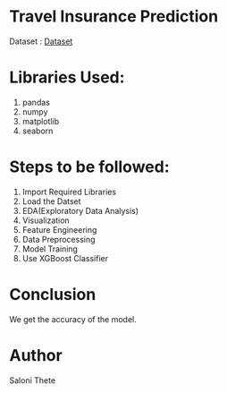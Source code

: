 # Travel Insurance Prediction

Dataset : [Dataset](Dataset/TravelInsurancePrediction.csv)

# Libraries Used:<br>
1. pandas
2. numpy
3. matplotlib
4. seaborn

# Steps to be followed:
1. Import Required Libraries
2. Load the Datset
3. EDA(Exploratory Data Analysis)
4. Visualization
5. Feature Engineering
6. Data Preprocessing
7. Model Training
8. Use XGBoost Classifier

# Conclusion
We get the accuracy of the model.

# Author
Saloni Thete


